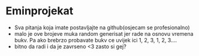 # Eminprojekat

- Sva pitanja koja imate postavljajte na github(osjecam se profesionalno)
- malo je ove brojeve muka random generisat jer rade na osnovu vremena bukv. Pa ako brebrzo probavate bukv ce uvijek ici 1, 2, 3, 1, 2, 3....
- bitno da radi i da je zavrseno <3
zasto si gej?
